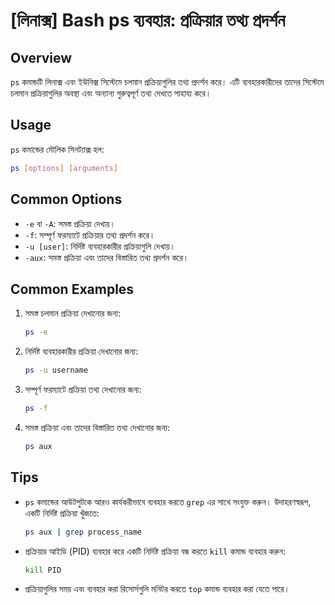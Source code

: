 # [লিনাক্স] Bash ps ব্যবহার: প্রক্রিয়ার তথ্য প্রদর্শন

## Overview
`ps` কমান্ডটি লিনাক্স এবং ইউনিক্স সিস্টেমে চলমান প্রক্রিয়াগুলির তথ্য প্রদর্শন করে। এটি ব্যবহারকারীদের তাদের সিস্টেমে চলমান প্রক্রিয়াগুলির অবস্থা এবং অন্যান্য গুরুত্বপূর্ণ তথ্য দেখতে সাহায্য করে।

## Usage
`ps` কমান্ডের মৌলিক সিনট্যাক্স হল:

```bash
ps [options] [arguments]
```

## Common Options
- `-e` বা `-A`: সমস্ত প্রক্রিয়া দেখায়।
- `-f`: সম্পূর্ণ ফরম্যাটে প্রক্রিয়ার তথ্য প্রদর্শন করে।
- `-u [user]`: নির্দিষ্ট ব্যবহারকারীর প্রক্রিয়াগুলি দেখায়।
- `-aux`: সমস্ত প্রক্রিয়া এবং তাদের বিস্তারিত তথ্য প্রদর্শন করে।

## Common Examples
1. সমস্ত চলমান প্রক্রিয়া দেখানোর জন্য:
   ```bash
   ps -e
   ```

2. নির্দিষ্ট ব্যবহারকারীর প্রক্রিয়া দেখানোর জন্য:
   ```bash
   ps -u username
   ```

3. সম্পূর্ণ ফরম্যাটে প্রক্রিয়া তথ্য দেখানোর জন্য:
   ```bash
   ps -f
   ```

4. সমস্ত প্রক্রিয়া এবং তাদের বিস্তারিত তথ্য দেখানোর জন্য:
   ```bash
   ps aux
   ```

## Tips
- `ps` কমান্ডের আউটপুটকে আরও কার্যকরীভাবে ব্যবহার করতে `grep` এর সাথে সংযুক্ত করুন। উদাহরণস্বরূপ, একটি নির্দিষ্ট প্রক্রিয়া খুঁজতে:
  ```bash
  ps aux | grep process_name
  ```
- প্রক্রিয়ার আইডি (PID) ব্যবহার করে একটি নির্দিষ্ট প্রক্রিয়া বন্ধ করতে `kill` কমান্ড ব্যবহার করুন:
  ```bash
  kill PID
  ```
- প্রক্রিয়াগুলির সময় এবং ব্যবহার করা রিসোর্সগুলি মনিটর করতে `top` কমান্ড ব্যবহার করা যেতে পারে।